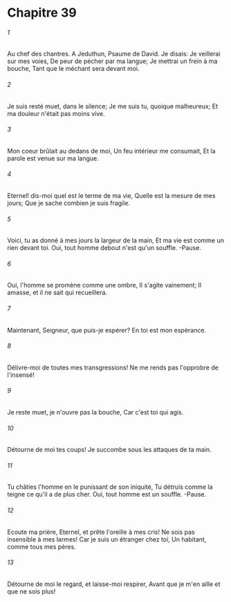 # Chapitre 39

###### 1
Au chef des chantres. A Jeduthun, Psaume de David. Je disais: Je veillerai sur mes voies, De peur de pécher par ma langue; Je mettrai un frein à ma bouche, Tant que le méchant sera devant moi.
###### 2
Je suis resté muet, dans le silence; Je me suis tu, quoique malheureux; Et ma douleur n'était pas moins vive.
###### 3
Mon coeur brûlait au dedans de moi, Un feu intérieur me consumait, Et la parole est venue sur ma langue.
###### 4
Eternel! dis-moi quel est le terme de ma vie, Quelle est la mesure de mes jours; Que je sache combien je suis fragile.
###### 5
Voici, tu as donné à mes jours la largeur de la main, Et ma vie est comme un rien devant toi. Oui, tout homme debout n'est qu'un souffle. -Pause.
###### 6
Oui, l'homme se promène comme une ombre, Il s'agite vainement; Il amasse, et il ne sait qui recueillera.
###### 7
Maintenant, Seigneur, que puis-je espérer? En toi est mon espérance.
###### 8
Délivre-moi de toutes mes transgressions! Ne me rends pas l'opprobre de l'insensé!
###### 9
Je reste muet, je n'ouvre pas la bouche, Car c'est toi qui agis.
###### 10
Détourne de moi tes coups! Je succombe sous les attaques de ta main.
###### 11
Tu châties l'homme en le punissant de son iniquité, Tu détruis comme la teigne ce qu'il a de plus cher. Oui, tout homme est un souffle. -Pause.
###### 12
Ecoute ma prière, Eternel, et prête l'oreille à mes cris! Ne sois pas insensible à mes larmes! Car je suis un étranger chez toi, Un habitant, comme tous mes pères.
###### 13
Détourne de moi le regard, et laisse-moi respirer, Avant que je m'en aille et que ne sois plus!
